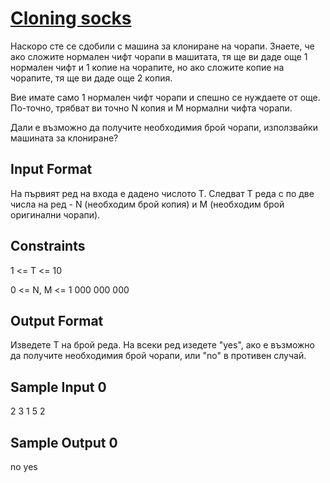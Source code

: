 # [Cloning socks](hackerrank.com/contests/practice-1-sda/challenges/cloning-socks)

Наскоро сте се сдобили с машина за клониране на чорапи. Знаете, че ако сложите нормален чифт чорапи в машитата, тя ще ви даде още 1 нормален чифт и 1 копие на чорапите, но ако сложите копие на чорапите, тя ще ви даде още 2 копия.

Вие имате само 1 нормален чифт чорапи и спешно се нуждаете от още. По-точно, трябват ви точно N копия и M нормални чифта чорапи.

Дали е възможно да получите необходимия брой чорапи, използвайки машината за клониране?

## Input Format

На първият ред на входа е дадено числото Т. Следват Т реда с по две числа на ред - N (необходим брой копия) и М (необходим брой оригинални чорапи).

## Constraints

1 <= T <= 10

0 <= N, M <= 1 000 000 000

## Output Format

Изведете Т на брой реда. На всеки ред изедете "yes", ако е възможно да получите необходимия брой чорапи, или "no" в противен случай.

## Sample Input 0

2
3 1
5 2

## Sample Output 0

no
yes

